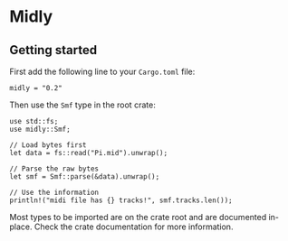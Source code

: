 # Midly

## Getting started

First add the following line to your `Cargo.toml` file:

```
midly = "0.2"
```

Then use the `Smf` type in the root crate:

```
use std::fs;
use midly::Smf;

// Load bytes first
let data = fs::read("Pi.mid").unwrap();

// Parse the raw bytes
let smf = Smf::parse(&data).unwrap();

// Use the information
println!("midi file has {} tracks!", smf.tracks.len());
```

Most types to be imported are on the crate root and are documented in-place.
Check the crate documentation for more information.
